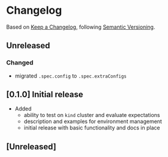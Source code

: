 # Changelog

Based on [Keep a Changelog](https://keepachangelog.com/en/1.0.0/),
following [Semantic Versioning](https://semver.org/spec/v2.0.0.html).

## Unreleased

### Changed

- migrated `.spec.config` to `.spec.extraConfigs`

## [0.1.0] Initial release

- Added
  - ability to test on `kind` cluster and evaluate expectations
  - description and examples for environment management
  - initial release with basic functionality and docs in place

## [Unreleased]
